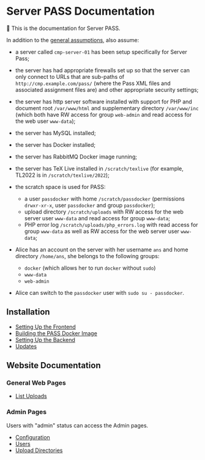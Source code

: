 # Server PASS Documentation

🚧 This is the documentation for Server PASS.

In addition to the [general assumptions](../README.md), also assume:

  - a server called `cmp-server-01` has been setup specifically for
    Server Pass;

  - the server has had appropriate firewalls set up so that the
    server can only connect to URLs that are sub-paths of
    `http://cmp.example.com/pass/` (where the Pass XML files and
    associated assignment files are) and other appropriate security
    settings;

  - the server has http server software installed with support for PHP and
    document root `/var/www/html` and supplementary directory
    `/var/www/inc` (which both have RW access for group `web-admin` and
    read access for the web user `www-data`);

  - the server has MySQL installed;

  - the server has Docker installed;

  - the server has RabbitMQ Docker image running;

  - the server has TeX Live installed in `/scratch/texlive` (for
    example, TL2022 is in `/scratch/texlive/2022`);

  - the scratch space is used for PASS:
    + a user `passdocker` with home `/scratch/passdocker`
      (permissions `drwxr-xr-x`, user `passdocker` and group `passdocker`);
    + upload directory `/scratch/uploads` with RW access for
      the web server user `www-data` and read access for
      group `www-data`;
    + PHP error log `/scratch/uploads/php_errors.log` with read
      access for group `www-data` as well as RW access for the
      web server user `www-data`;

  - Alice has an account on the server with her username `ans` and
    home directory `/home/ans`, she belongs to the following groups:
    + `docker` (which allows her to run `docker` without `sudo`)
    + `www-data`
    + `web-admin`

  - Alice can switch to the `passdocker` user with `sudo su - passdocker`.

## Installation

 - [Setting Up the Frontend](setupfrontend.md)
 - [Building the PASS Docker Image](buildingimage.md)
 - [Setting Up the Backend](setupbackend.md)
 - [Updates](updates.md)


## Website Documentation

### General Web Pages

 - [List Uploads](list-uploads.md)

### Admin Pages

Users with "admin" status can access the Admin pages.

 - [Configuration](admin-config.md)
 - [Users](admin-users.md)
 - [Upload Directories](list-uploads.md)
